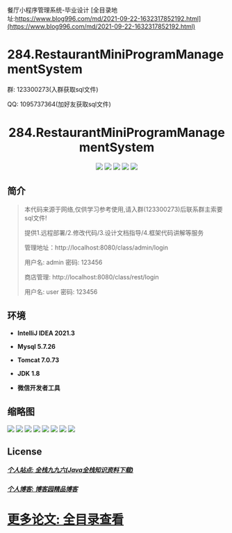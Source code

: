 # 
餐厅小程序管理系统-毕业设计
[全目录地址:https://www.blog996.com/md/2021-09-22-1632317852192.html](https://www.blog996.com/md/2021-09-22-1632317852192.html)
# 284.RestaurantMiniProgramManagementSystem

<p>群: 123300273(入群获取sql文件)</p>
<p>QQ: 1095737364(加好友获取sql文件)</p>

<p><h1 align="center">284.RestaurantMiniProgramManagementSystem</h1></p>


<p align="center">
	<img src="https://img.shields.io/badge/jdk-1.8-orange.svg"/>
    <img src="https://img.shields.io/badge/spring-5.x-lightgrey.svg"/>
    <img src="https://img.shields.io/badge/springmvc-3.x-blue.svg"/>
    <img src="https://img.shields.io/badge/mybatis-5.x-yellow.svg"/>
    <img src="https://img.shields.io/badge/微信小程序-5.x-green.svg"/>
</p>

## 简介

> 本代码来源于网络,仅供学习参考使用,请入群(123300273)后联系群主索要sql文件!
>
> 提供1.远程部署/2.修改代码/3.设计文档指导/4.框架代码讲解等服务
>
> 管理地址：http://localhost:8080/class/admin/login
>
> 用户名: admin   密码: 123456
>
> 商店管理: http://localhost:8080/class/rest/login
>
> 用户名: user   密码: 123456
>

>

## 环境

- <b>IntelliJ IDEA 2021.3</b>

- <b>Mysql 5.7.26</b>

- <b>Tomcat 7.0.73</b>

- <b>JDK 1.8</b>

- <b>微信开发者工具</b>




## 缩略图

![](https://img2023.cnblogs.com/blog/588112/202310/588112-20231023230530293-230358391.png)
![](https://img2023.cnblogs.com/blog/588112/202310/588112-20231023230534142-1421105560.png)
![](https://img2023.cnblogs.com/blog/588112/202310/588112-20231023230537608-476161200.png)
![](https://img2023.cnblogs.com/blog/588112/202310/588112-20231023230541016-1347079800.png)
![](https://img2023.cnblogs.com/blog/588112/202310/588112-20231023230551292-1587818467.png)
![](https://img2023.cnblogs.com/blog/588112/202310/588112-20231023230551292-1587818467.png)
![](https://img2023.cnblogs.com/blog/588112/202310/588112-20231023230554676-1340871457.png)
![](https://img2023.cnblogs.com/blog/588112/202310/588112-20231023230557945-764550698.png)




## License

##### [个人站点: 全栈九九六(Java全栈知识资料下载)](https://www.blog996.com/)
##### [个人博客: 博客园精品博客](https://www.cnblogs.com/yysbolg/)
# [更多论文: 全目录查看](https://www.blog996.com/md/2021-09-22-1632317852192.html)


